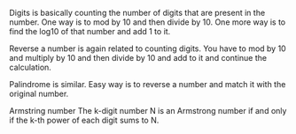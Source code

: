 Digits
is basically counting the number of digits that are present in the number. One way is to mod by 10 and then divide by 10. One more way is to find the log10 of that number and add 1 to it.

Reverse a number
is again related to counting digits. You have to mod by 10 and multiply by 10 and then divide by 10 and add to it and continue the calculation.

Palindrome is similar. Easy way is to reverse a number and match it with the original number.


Armstring number The k-digit number N is an Armstrong number if and only if the k-th power of each digit sums to N. 
